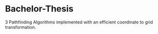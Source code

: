 # Bachelor-Thesis
3 Pathfinding Algorithms implemented with an efficient coordinate to grid transformation.
